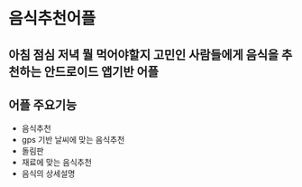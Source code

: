 <h1>음식추천어플</h1>
<h2>아침 점심 저녁 뭘 먹어야할지 고민인 사람들에게 음식을 추천하는 안드로이드 앱기반 어플</h2>
<h2>어플 주요기능</h2>
<ul>
  <li>음식추천</li>
  <li>gps 기반 날씨에 맞는 음식추천</li>
  <li>돌림판</li>
  <li>재료에 맞는 음식추천</li>
  <li>음식의 상세설명</li>
</ul>

